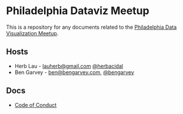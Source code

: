 # Philadelphia Dataviz Meetup 

This is a repository for any documents related to the [Philadelphia Data Visualization Meetup](https://www.meetup.com/Philadelphia-Data-Visualization-Meetup/).

## Hosts
* Herb Lau - [lauherb@gmail.com](mailto:lauherb@gmail.com) [@herbacidal](https://twitter.com/herbacidal)
* Ben Garvey - [ben@bengarvey.com](mailto:ben@bengarvey.co), [@bengarvey](https://twitter.com/bengarvey)

## Docs
* [Code of Conduct](code_of_conduct.md)
